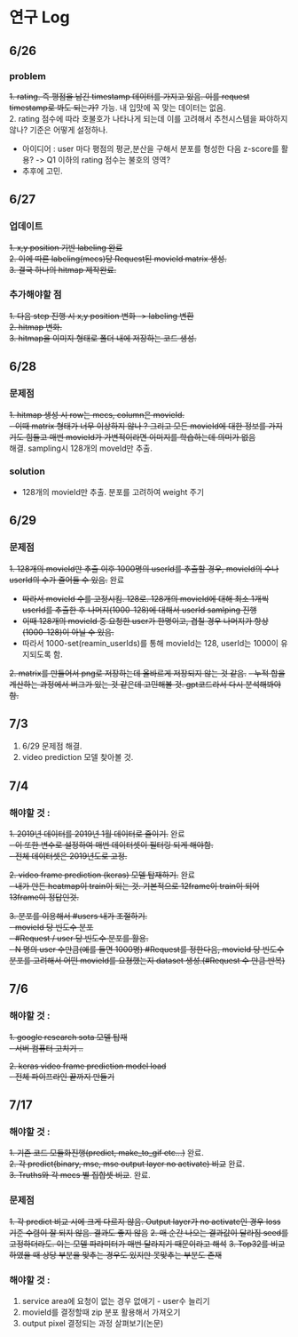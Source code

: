 # 연구 Log

## 6/26
### problem
~~1. rating. 즉 평점을 남긴 timestamp 데이터를 가지고 있음. 이를 request timestamp로 봐도 되는가?~~ 가능. 내 입맛에 꼭 맞는 데이터는 없음.  
2. rating 점수에 따라 호불호가 나타나게 되는데 이를 고려해서 추천시스템을 짜야하지 않나? 기준은 어떻게 설정하나.  
- 아이디어 : user 마다 평점의 평균,분산을 구해서 분포를 형성한 다음 z-score를 활용? -> Q1 이하의 rating 점수는 불호의 영역?  
- 추후에 고민.

## 6/27

### 업데이트
~~1. x,y position 기반 labeling 완료~~  
~~2. 이에 따른 labeling(mecs)당 Request된 movieId matrix 생성.~~  
~~3. 결국 하나의 hitmap 제작완료.~~  
### 추가해야할 점
~~1. 다음 step 진행 시 x,y position 변화 -> labeling 변환~~  
~~2. hitmap 변화.~~  
~~3. hitmap을 이미지 형태로 폴더 내에 저장하는 코드 생성.~~


## 6/28

### 문제점
~~1. hitmap 생성 시 row는 mecs, column은 movieId.~~  
~~- 이때 matrix 형태가 너무 이상하지 않나 ? 그리고 모든 movieId에 대한 정보를 가지기도 힘들고 매번 movieId가 가변적이라면 이미지를 학습하는데 의미가 없음~~  
해결. sampling시 128개의 moveId만 추출.

### solution
- 128개의 movieId만 추출. 분포를 고려하여 weight 주기

## 6/29

### 문제점
~~1. 128개의 movieId만 추출 이후 1000명의 userId를 추출할 경우, movieId의 수나 userId의 수가 줄어들 수 있음.~~ 완료  
- ~~따라서 movieId 수를 고정시킴. 128로. 128개의 movieId에 대해 최소 1개씩 userId를 추출한 후 나머지(1000-128)에 대해서 userId samlping 진행~~
- ~~이때 128개의 movieId 중 요청한 user가 한명이고, 겹칠 경우 나머지가 항상(1000-128)이 아닐 수 있음.~~
- 따라서 1000-set(reamin_userIds)를 통해 movieId는 128, userId는 1000이 유지되도록 함.

~~2. matrix를 만들어서 png로 저장하는데 올바르게 저장되지 않는 것 같음.~~
~~- 누적 합을 계산하는 과정에서 버그가 있는 것 같은데 고민해볼 것. gpt코드라서 다시 분석해봐야함.~~

## 7/3

1. 6/29 문제점 해결.
2. video prediction 모델 찾아볼 것.

## 7/4

### 해야할 것 : 
~~1. 2019년 데이터를 2019년 1월 데이터로 줄이기.~~ 완료  
~~- 이 또한 변수로 설정하여 매번 데이터셋이 필터링 되게 해야함.~~  
~~- 전체 데이터셋은 2019년도로 고정.~~  

~~2. video frame prediction (keras) 모델 탑재하기.~~ 완료  
~~- 내가 만든 heatmap이 train이 되는 것. 기본적으로 12frame이 train이 되어 13frame이 정답인것.~~  

~~3. 분포를 이용해서 #users 내가 조절하기.~~  
~~- movieId 당 빈도수 분포~~  
~~- #Request / user 당 빈도수 분포를 활용.~~  
~~- N 명의 user 수만큼(예를 들면 1000명) #Request를 정한다음, movieId 당 빈도수 분포를 고려해서 어떤 movieId를 요쳥했는지 dataset 생성.(#Request 수 만큼 반복)~~ 

## 7/6

### 해야할 것 :
~~1. google research sota 모델 탑재~~  
~~- 서버 컴퓨터 고치기 ..~~  

~~2. keras video frame prediction model load~~  
~~- 전체 파이프라인 끝까지 만들기~~  

## 7/17

### 해야할 것 :
~~1. 기존 코드 모듈화진행(predict, make_to_gif etc…)~~ 완료.  
~~2. 각 predict(binary, mse, mse output layer no activate) 비교~~ 완료.  
~~3. Truths와 각 mecs 별 집합셋 비교~~. 완료.

### 문제점
~~1. 각 predict 비교 시에 크게 다르지 않음. Output layer가 no activate인 경우 loss 기준 수렴이 잘 되지 않음. 결과도 좋지 않음~~
~~2. 매 순간 나오는 결과값이 달라짐 seed를 고정하더라도. 이는 모델 파라미터가 매번 달라지기 때문이라고 해석~~
~~3. Top32를 비교하였을 때 상당 부분을 맞추는 경우도 있지만 못맞추는 부분도 존재~~


### 해야할 것 : 
1. service area에 요청이 없는 경우 없애기 - user수 늘리기
2. movieId를 결정할때 zip 분포 활용해서 가져오기
3. output pixel 결정되는 과정 살펴보기(논문)



